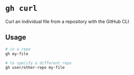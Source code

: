 # `gh curl`

Curl an individual file from a repository with the GitHub CLI

## Usage

```bash
# in a repo
gh my-file

# to specify a different repo
gh user/other-repo my-file
```
